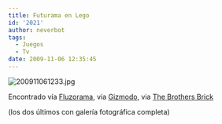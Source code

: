 ```yaml
---
title: Futurama en Lego
id: '2021'
author: neverbot
tags:
  - Juegos
  - Tv
date: 2009-11-06 12:35:45
---
```


![200911061233.jpg](./200911061233.jpg)

Encontrado vía [Fluzorama](http://fluzo.tumblr.com/post/222672271/futuramalego), via [Gizmodo](http://gizmodo.com/371253/lego-futurama-fan-set-makes-official-line-a-must), via [The Brothers Brick](http://www.brothers-brick.com/2008/03/22/futurama-by-pepa/)

(los dos últimos con galería fotográfica completa)